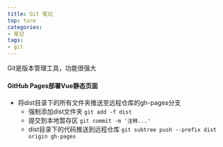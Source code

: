 ```yaml
---
title: Git 笔记
top: ture
categories:
- 笔记
tags:
- git
---
```


Git是版本管理工具，功能很强大
<!--more-->
#### GitHub Pages部署Vue静态页面
- 将dist目录下的所有文件夹推送至远程仓库的gh-pages分支
   - 强制添加dist文件夹
   `git add -f dist`
   - 提交到本地暂存区
   `git commit -m '注释...'`
   - dist目录下的代码推送到远程仓库
   `git subtree push --prefix dist origin gh-pages`